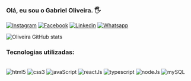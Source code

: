 ### Olá, eu sou o Gabriel Oliveira. 🖐️

[![Instagram](https://img.shields.io/badge/Instagram-E4405F?style=for-the-badge&logo=instagram&logoColor=white)](https://www.instagram.com/gabrielr.oliv/)
[![Facebook](https://img.shields.io/badge/Facebook-1877F2?style=for-the-badge&logo=facebook&logoColor=white)](https://www.facebook.com/gabriel.rosadeoliveira)
[![Linkedin](https://img.shields.io/badge/LinkedIn-0077B5?style=for-the-badge&logo=linkedin&logoColor=white)](https://www.linkedin.com/in/gabriel-rosa-de-oliveira-9960a9237/)
[![Whatsapp](https://img.shields.io/badge/WhatsApp-25D366?style=for-the-badge&logo=whatsapp&logoColor=white)](https://api.whatsapp.com/send?phone=5548996700579&text=Ol%C3%A1%20Gabriel%2C%20vim%20pelo%20seu%20reposit%C3%B3rio%20do%20GitHub.)

![Oliveira GitHub stats](https://github-readme-stats.vercel.app/api?username=GabriellOlliveira99&show_icons=true&theme=radical)

### Tecnologias utilizadas:

<div style="display: inline_block"><br/>
<img align="center" alt="html5" src= "https://img.shields.io/badge/HTML5-E34F26?style=for-the-badge&logo=html5&logoColor=white"/>
<img align="center" alt="css3" src= "https://img.shields.io/badge/CSS3-1572B6?style=for-the-badge&logo=css3&logoColor=white"/>
<img align="center" alt="javaScript" src= "https://img.shields.io/badge/JavaScript-323330?style=for-the-badge&logo=javascript&logoColor=F7DF1E"/>
<img align="center" alt="reactJs" src= "https://img.shields.io/badge/React-20232A?style=for-the-badge&logo=react&logoColor=61DAFB"/>
<img align="center" alt="typescript" src= "https://img.shields.io/badge/TypeScript-007ACC?style=for-the-badge&logo=typescript&logoColor=white"/>
<img align="center" alt="nodeJs" src= "https://img.shields.io/badge/Node.js-43853D?style=for-the-badge&logo=node.js&logoColor=white"/>
<img align="center" alt="mySQL" src= "https://img.shields.io/badge/MySQL-00000F?style=for-the-badge&logo=mysql&logoColor=white"/>
</div>
